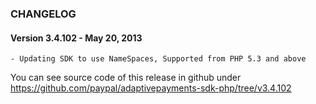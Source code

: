 ### CHANGELOG

#### Version 3.4.102 - May 20, 2013

    - Updating SDK to use NameSpaces, Supported from PHP 5.3 and above
    
You can see source code of this release in github under https://github.com/paypal/adaptivepayments-sdk-php/tree/v3.4.102
